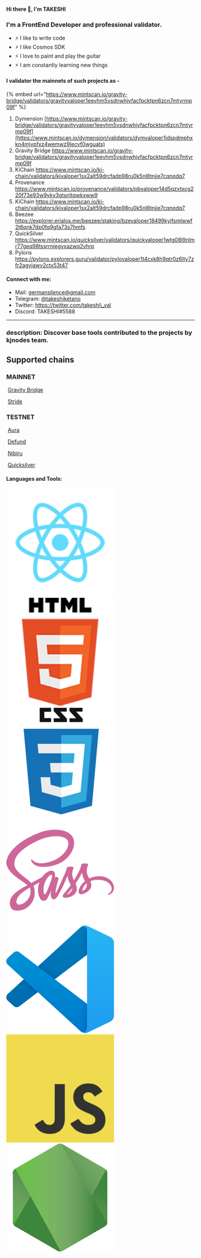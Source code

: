 #### Hi there 👋, I'm TAKESHI

### I'm a FrontEnd Developer and professional validator.

* ⚡ I like to write code
* ⚡ I like Cosmos SDK
* ⚡ I love to paint and play the guitar
* ⚡ I am constantly learning new things

#### I validator the mainnets of such projects as -

{% embed url="https://www.mintscan.io/gravity-bridge/validators/gravityvaloper1eevhm5vsdnwhjvfacfpcktpn6zcn7mtyrmp09f" %}

1. Dymension  [https://www.mintscan.io/gravity-bridge/validators/gravityvaloper1eevhm5vsdnwhjvfacfpcktpn6zcn7mtyrmp09f](https://www.mintscan.io/dymension/validators/dymvaloper1jdspdmphxkn4mjvpfxz4wemwz9lecvf0wguats)
2. Gravity Bridge https://www.mintscan.io/gravity-bridge/validators/gravityvaloper1eevhm5vsdnwhjvfacfpcktpn6zcn7mtyrmp09f
3. KiChain https://www.mintscan.io/ki-chain/validators/kivaloper1sx2alt59drcfadp98ru0k5nl6tnjje7cqnqdq7
4. Provenance https://www.mintscan.io/provenance/validators/pbvaloper14d5qzxtxcg220f73e93w9ykv3gtsnltqwkxww9
5. KiChain https://www.mintscan.io/ki-chain/validators/kivaloper1sx2alt59drcfadp98ru0k5nl6tnjje7cqnqdq7
8. Beezee https://explorer.erialos.me/beezee/staking/bzevaloper18499kyjfsmlwwf2t6qnk7dp0fq9gfa73s7hmfs
9. QuickSilver https://www.mintscan.io/quicksilver/validators/quickvaloper1wtg08l9nlmr77geq98tssrrnjegyxazwq2vhrp
11. Pylons https://pylons.explorers.guru/validator/pylovaloper1t4cxk8h9qtr0z6lty7zfr2agyjawv2ctx53t47

#### Connect with me:

* Mail: germansilence@gmail.com
* Telegram: [@takeshiketano](https://t.me/takeshiketano)
* Twitter: https://twitter.com/takeshi\_val
* Discord: TAKESHI#5588

***

### description: Discover base tools contributed to the projects by kjnodes team.

## Supported chains

### MAINNET

<img src="https://raw.githubusercontent.com/kj89/testnet_manuals/main/pingpub/logos/gravitybridge.png" alt="" data-size="line"> [Gravity Bridge](mainnet/gravitybridge/)

<img src="https://raw.githubusercontent.com/kj89/testnet_manuals/main/pingpub/logos/stride.png" alt="" data-size="line"> [Stride](mainnet/stride/)

### TESTNET

<img src="https://raw.githubusercontent.com/kj89/testnet_manuals/main/pingpub/logos/aura.png" alt="" data-size="line"> [Aura](testnet/aura/)

<img src="https://raw.githubusercontent.com/kj89/testnet_manuals/main/pingpub/logos/defund.png" alt="" data-size="line"> [Defund](testnet/defund/)

<img src="https://raw.githubusercontent.com/kj89/testnet_manuals/main/pingpub/logos/nibiru.png" alt="" data-size="line"> [Nibiru](testnet/nibiru/)

<img src="https://raw.githubusercontent.com/kj89/testnet_manuals/main/pingpub/logos/quicksilver.png" alt="" data-size="line"> [Quicksilver](testnet/quicksilver/)

#### Languages and Tools:

![React](https://raw.githubusercontent.com/github/explore/80688e429a7d4ef2fca1e82350fe8e3517d3494d/topics/react/react.png) ![HTML5](https://raw.githubusercontent.com/github/explore/80688e429a7d4ef2fca1e82350fe8e3517d3494d/topics/html/html.png) ![CSS3](https://raw.githubusercontent.com/github/explore/80688e429a7d4ef2fca1e82350fe8e3517d3494d/topics/css/css.png) ![Sass](https://raw.githubusercontent.com/github/explore/80688e429a7d4ef2fca1e82350fe8e3517d3494d/topics/sass/sass.png) ![Visual Studio Code](https://raw.githubusercontent.com/github/explore/80688e429a7d4ef2fca1e82350fe8e3517d3494d/topics/visual-studio-code/visual-studio-code.png) ![JavaScript](https://raw.githubusercontent.com/github/explore/80688e429a7d4ef2fca1e82350fe8e3517d3494d/topics/javascript/javascript.png) ![Node.js](https://raw.githubusercontent.com/github/explore/80688e429a7d4ef2fca1e82350fe8e3517d3494d/topics/nodejs/nodejs.png)
